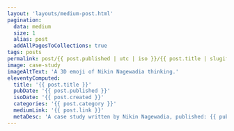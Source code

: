 ```yaml
---
layout: 'layouts/medium-post.html'
pagination:
  data: medium
  size: 1
  alias: post
  addAllPagesToCollections: true
tags: posts
permalink: post/{{ post.published | utc | iso }}/{{ post.title | slugify }}/index.html
image: case-study
imageAltText: 'A 3D emoji of Nikin Nagewadia thinking.'
eleventyComputed:
  title: '{{ post.title }}'
  pubDate: '{{ post.published }}'
  isoDate: '{{ post.created }}'
  categories: '{{ post.category }}'
  mediumLink: '{{ post.link }}'
  metaDesc: 'A case study written by Nikin Nagewadia, published: {{ pubDate | utc | date }}.'
---
```

